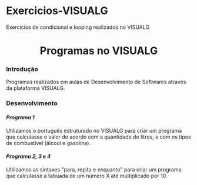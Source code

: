 # Exercicios-VISUALG
Exercícios de condicional e looping realizados no VISUALG

<h1 align="center"> Programas no VISUALG </h1>

<h3> Introdução </h3>

  Programas realizados em aulas de Desenvolvimento de Softwares através da plataforma VISUALG.
  
<h3> Desenvolvimento </h3>

<h4><i> Programa 1 </i></h4>

  Utilizamos o português estruturado no VISUALG para  criar um programa que calculasse o valor de acordo com a quantidade de litros, e com os tipos de combustível (álcool e gasolina).
  
<h4><i> Programa 2, 3 e 4 </i></h4>

  Utilizamos as sintaxes "para, repita e enquanto" para criar um programa que calculasse a tabuada de um número X até multiplicado por 10.
